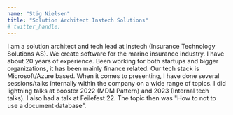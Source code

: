 ```yaml
---
name: "Stig Nielsen"
title: "Solution Architect Instech Solutions"
# twitter_handle: 
---
```

I am a solution architect and tech lead at Instech (Insurance Technology Solutions AS). We create software for the marine insurance industry. I have about 20 years of experience. Been working for both startups and bigger organizations, it has been mainly finance related. Our tech stack is Microsoft/Azure based. When it comes to presenting, I have done several sessions/talks internally within the company on a wide range of topics. I did lightning talks at booster 2022 (MDM Pattern) and 2023 (Internal tech talks). I also had a talk at Feilefest 22. The topic then was "How to not to use a document database". 
